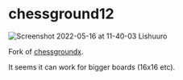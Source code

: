 # chessground12

![Screenshot 2022-05-16 at 11-40-03 Lishuuro](https://user-images.githubusercontent.com/59397844/168820531-3910a4dc-e2c5-425e-a5d4-a7e8d3916e8e.png)

Fork of [chessgroundx](https://github.com/gbtami/chessgroundx).

It seems it can work for bigger boards (16x16 etc). 
